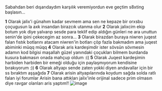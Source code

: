 Sabahdan beri dışarıdaydım karşılık veremiyordun eve geçtim s8xting başlasın...

**1** Olarak jalix'i günahım kadar sevmem ama sen ne kepaze bir orxsbu çoçugusun la axk insandan birazcık utanma olur
**2** Olarak jalixcim ekip botum yok diye yalvarıp sesde para teklif edip aldığın günleri ne ara unuttun senin'de ipini çekecegim az sonra...
**3** Olarak birazdan buraya niwren juqest falan fıstık botlarını atacam niwren'in botları çöp fazla bakmadım ama juqest abiminki müqq müqq
**4** Olarak aris kardeşimdir ister sövsün sövmesin adamın kod bilgisi maşallah güzel yanındaki çoçukları bilmem burdanda kusura bakmasın onada mahçup oldum :((
**5** Olarak Juqest kardeşimin harbiden harbiden bir emeği olduğu için paylaşmıyorum kendisine bırakıyorum :))
**6** Olarak altyapı sende zaten yokki diyen andavallar için bir ss bıraktım aşşağıda
**7** Olarak arisin altyapılarınıda koydum sağda solda ratlı falan iyi forumlar Arisin bana attıkları jalix'inle orijinal sadece prim olmasın diye ravgar olanları aris yaptım!!
![image](https://cdn.discordapp.com/attachments/1008771823296581663/1071135621529223198/image.png)
